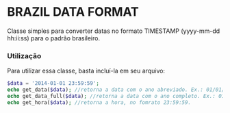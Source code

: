 # BRAZIL DATA FORMAT

Classe simples para converter datas no formato TIMESTAMP (yyyy-mm-dd hh:ii:ss) para o padrão brasileiro.


### Utilização
Para utilizar essa classe, basta incluí-la em seu arquivo:

```php
$data = '2014-01-01 23:59:59';
echo get_data($data); //retorna a data com o ano abreviado. Ex.: 01/01/14
echo get_data_full($data); //retorna a data com o ano completo. Ex.: 01/01/2014
echo get_hora($data); //retorna a hora, no fomrato 23:59:59.
```